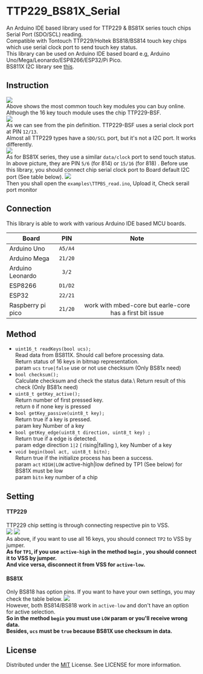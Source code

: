 # TTP229_BS81X_Serial

An Arduino IDE based library used for TTP229 & BS81X series touch chips Serial Port (SDO/SCL) reading.\
Compatible with Tontouch TTP229/Holtek BS818/BS814 touch key chips which use serial clock port to send touch key status.\
This library can be used on Arduino IDE based board e.g, Arduino Uno/Mega/Leonardo/ESP8266/ESP32/Pi Pico.\
BS811X I2C library see [this](https://github.com/snowhalationmkii/BS811X_I2C).

## Instruction

<img src="https://p.sda1.dev/22/aaa94cb9a761f70c90ab4fc4ae3c97c8/O1CN01AnqWIH1LdWYaHWUuA2207691322.jpg">\
Above shows the most common touch key modules you can buy online.\
Although the 16 key touch module uses the chip TTP229-BSF.\
<img src="https://encrypted-tbn0.gstatic.com/images?q=tbn:ANd9GcR8SFdZ7XYakpJYZ0DIo6zCdG3NSy0KVcBx9fMxYE-vLO2ogqLw4mcOgKhcJdRKeygjLlk&usqp=CAU">\
As we can see from the pin definition. TTP229-BSF uses a serial clock port at PIN `12/13`.\
Almost all TTP229 types have a `SDO/SCL` port, but it's not a I2C port. It works differently.\
<img src="https://p.sda1.dev/22/5cfb0e0ddc70d1a310f52eeaadad3aab/bs81x.jpg">\
As for BS81X series, they use a similar `data/clock` port to send touch status. In above picture, they are PIN `5/6` (for 814) or `15/16` (for 818) .
Before use this library, you should connect chip serial clock port to Board default I2C port (See table below).
<img src="https://docs.arduino.cc/static/5f90596512320d9577cfa9638fdb6115/a6d36/wiring.png">\
Then you shall open the `examples\TTPBS_read.ino`, Upload it, Check serail port monitor

## Connection

This library is able to work with various Arduino IDE based MCU boards.

| Board  | PIN | Note |
| ------------- |:-------------:|:----------:|
| Arduino Uno     | `A5/A4`     |
| Arduino Mega     | `21/20`     |
| Arduino Leonardo      | `3/2` |
| ESP8266 | `D1/D2` |
| ESP32 | `22/21` |
| Raspberry pi pico | `21/20` | work with mbed-core but earle-core has a first bit issue |

## Method

- `uint16_t readKeys(bool ucs);`\
  Read data from BS811X. Should call before processing data.\
  Return status of 16 keys in bitmap representation. \
  param `ucs` `true|false` use or not use checksum (Only BS81x need)
- `bool checksum();`\
  Calculate checksum and check the status data.\ 
  Return result of this check (Only BS81x need)
- `uint8_t getKey_active();`\
  Return number of first pressed key.\
  return `0` if none key is pressed
- `bool getKey_passive(uint8_t key);`\
  Return true if a key is pressed.\
  param key Number of a key
- `bool getKey_edge(uint8_t direction, uint8_t key) ;`\
  Return true if a edge is detected.\
  param edge direction `1|2` ( rising|falling ), key Number of a key
- `void begin(bool act, uint8_t bitn);`\
  Return true if the initialize process has been a success.\
  param `act` `HIGH|LOW` active-high|low defined by TP1 (See below) for BS81X must be low\
  param `bitn` key number of a chip

## Setting

#### TTP229

TTP229 chip setting is through connecting respective pin to VSS.\
<img src="https://p.sda1.dev/22/fa0a495afb660dad7445e74a1f348606/20250222_215742.jpg">
<img src="https://p.sda1.dev/22/307f74e617e4955522a45d34f2ab8830/ttp229set.jpg">\
As above, if you want to use all 16 keys, you should connect `TP2` to VSS by jumper.\
**As for `TP1`, if you use `active-high` in the method `begin` , you should connect it to VSS by jumper.\
And vice versa, disconnect it from VSS for `active-low`.**

#### BS81X

Only BS818 has option pins. If you want to have your own settings, you may check the table below.
<img src="https://p.sda1.dev/22/662aa5b4d9d3fdc02126509a4ceb0bce/bs818.jpg">\
However, both BS814/BS818 work in `active-low` and don't have an option for active selection.\
**So in the method `begin` you must use `LOW` param or you'll receive wrong data.\
Besides,  `ucs` must be `true` because BS81X use checksum in data.**

## License

Distributed under the [MIT](https://opensource.org/license/mit) License. See LICENSE for more information.


